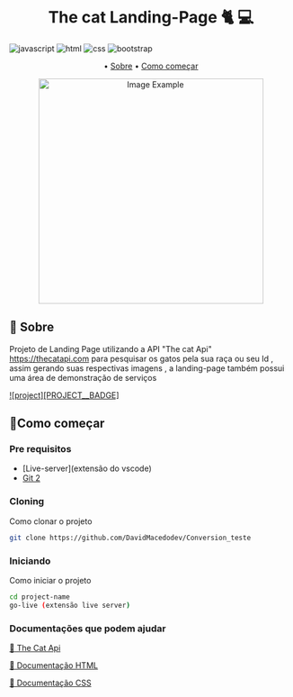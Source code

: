 [JAVASCRIPT__BADGE]: https://img.shields.io/badge/Javascript-000?style=for-the-badge&logo=javascript
[HTML__BADGE]: https://img.shields.io/badge/HTML5-E34F26?style=for-the-badge&logo=html5&logoColor=white
[CSS__BADGE]: https://img.shields.io/badge/CSS-239120?style=for-the-badge&logo=css3&logoColor=white
[BOOTSTRAP__BADGE]: https://img.shields.io/badge/Bootstrap-563D7C?style=for-the-badge&logo=bootstrap&logoColor=white
[PROJECT__URL]:https://github.com/DavidMacedodev/Conversion_teste

<h1 align="center" style="font-weight: bold;">The cat Landing-Page 🐈 💻</h1>


![javascript][JAVASCRIPT__BADGE]
![html][HTML__BADGE]
![css][CSS__BADGE]
![bootstrap][BOOTSTRAP__BADGE]
<p align="center">
 • <a href="#about">Sobre</a> • 
 <a href="#started">Como começar</a> 
</p>



<p align="center">

  <img src="![image](https://github.com/DavidMacedodev/Conversion_teste/assets/138625998/dafddfcf-0c1f-4cb7-81ff-0a12b7632780)" alt="Image Example" width="400px">
</p>

<h2 id="about">📌 Sobre</h2>

Projeto de Landing Page utilizando a API "The cat Api"  https://thecatapi.com para pesquisar os gatos pela sua raça ou seu Id , assim gerando suas respectivas imagens , a landing-page também possui uma área de demonstração de serviços 

[![project][PROJECT__BADGE]][PROJECT__URL]

<h2 id="started">🚀Como começar</h2>


<h3>Pre requisitos</h3>


- [Live-server](extensão do vscode)
- [Git 2](https://github.com)

<h3>Cloning</h3>

Como clonar o projeto

```bash
git clone https://github.com/DavidMacedodev/Conversion_teste
```

<h3>Iniciando</h3>

Como iniciar o projeto

```bash
cd project-name
go-live (extensão live server)
```



<h3>Documentações que podem ajudar</h3>

[📝 The Cat Api](https://developers.thecatapi.com/view-account/ylX4blBYT9FaoVd6OhvR?report=bOoHBz-8t )

[📝 Documentação HTML](https://developer.mozilla.org/pt-BR/docs/Web/HTML)

[💾 Documentação CSS](https://developer.mozilla.org/pt-BR/docs/Web/CSS)

